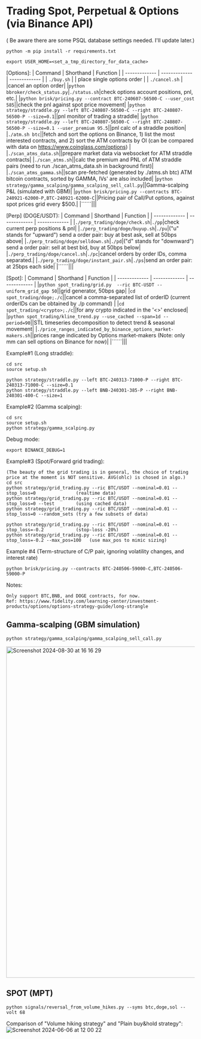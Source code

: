 # Trading Spot, Perpetual & Options (via Binance API)

( Be aware there are some PSQL database settings needed. I'll update later.)
```
python -m pip install -r requirements.txt

export USER_HOME=<set_a_tmp_directory_for_data_cache>
```

[Options]:
| Command  | Shorthand | Function |
| ------------- | ------------- | ------------- |
| ```./buy.sh```  |   | place single options order |
| ```./cancel.sh```  |  |cancel an option order|
|```python bbroker/check_status.py```|```./status.sh```|check options account positions, pnl, etc.|
|```python brisk/pricing.py --contract BTC-240607-56500-C --user_cost 585```||check the pnl against spot price movement|
|```python strategy/straddle.py --left BTC-240807-56500-C --right BTC-240807-56500-P --size=0.1```||pnl monitor of trading a straddle|
|```python strategy/straddle.py --left BTC-240807-56500-C --right BTC-240807-56500-P --size=0.1 --user_premium 95.5```||pnl calc of a straddle position|
|```./atm.sh btc```||fetch and sort the options on Binance, 1) list the most interested contracts, and 2) sort the ATM contracts by OI (can be compared with data on https://www.coinglass.com/options) |
|```./scan_atms_data.sh```||prepare market data via websocket for ATM straddle contracts|
|```./scan_atms.sh```||calc the premium and PNL of ATM straddle pairs (need to run ./scan_atms_data.sh in background first)|
|```./scan_atms_gamma.sh```||scan pre-fetched (generated by ./atms.sh btc) ATM bitcoin contracts, sorted by GAMMA, IVs' are also included|
|```python strategy/gamma_scalping/gamma_scalping_sell_call.py```||Gamma-scalping P&L (simulated with GBM)|
|```python brisk/pricing.py --contracts BTC-240921-62000-P,BTC-240921-62000-C```||Pricing pair of Call/Put options, against spot prices grid every $500.|
|``````|||

[Perp]  (DOGE/USDT):
| Command  | Shorthand | Function |
| ------------- | ------------- | ------------- |
|```./perp_trading/doge/check.sh```|```./pp```|check current perp positions & pnl|
|```./perp_trading/doge/buyup.sh```|```./pu```|("u" stands for "upward") send a order pair: buy at best ask, sell at 50bps above|
|```./perp_trading/doge/selldown.sh```|```./pd```|("d" stands for "downward") send a order pair: sell at best bid, buy at 50bps below|
|```./perp_trading/doge/cancel.sh```|```./pc```|cancel orders by order IDs, comma separated.|
|```./perp_trading/doge/instant_pair.sh```|```./ps```|send an order pair: at 25bps each side|
|``````|||

[Spot]:
| Command  | Shorthand | Function |
| ------------- | ------------- | ------------- |
|```python spot_trading/grid.py  --ric BTC-USDT --uniform_grid_gap 50```||grid generator, 50bps gap|
|```cd spot_trading/doge;./c```||cancel a comma-separated list of orderID (current orderIDs can be obtained by ./p command) |
|```cd spot_trading/<crypto>;./c```||for any crypto indicated in the '<>' enclosed|
|```python spot_trading/kline_trend.py --use_cached --span=1d --period=90```||STL timeseries decomposition to detect trend & seasonal movement|
|```./price_ranges_indicated_by_binance_options_market-makers.sh```||prices range indicated by Options market-makers (Note: only mm can sell options on Binance for now)|
|``````|||

Example#1 (Long straddle):

```
cd src
source setup.sh

python strategy/straddle.py --left BTC-240313-71000-P --right BTC-240313-71000-C --size=0.1
python strategy/straddle.py --left BNB-240301-385-P --right BNB-240301-400-C --size=1
```

Example#2 (Gamma scalping):
```
cd src
source setup.sh
python strategy/gamma_scalping.py 
```

Debug mode:
```
export BINANCE_DEBUG=1
```

Example#3 (Spot/Forward grid trading):
```
(The beauty of the grid trading is in general, the choice of trading price at the moment is NOT sensitive. AVG(ohlc) is chosed in algo.)
cd src
python strategy/grid_trading.py --ric BTC/USDT --nominal=0.01 --stop_loss=0               (realtime data)
python strategy/grid_trading.py --ric BTC/USDT --nominal=0.01 --stop_loss=0 --test        (using cached data)
python strategy/grid_trading.py --ric BTC/USDT --nominal=0.01 --stop_loss=0 --random_sets (try a few subsets of data)

python strategy/grid_trading.py --ric BTC/USDT --nominal=0.01 --stop_loss=-0.2            (stop-loss -20%)
python strategy/grid_trading.py --ric BTC/USDT --nominal=0.01 --stop_loss=-0.2 --max_pos=100   (use max_pos to mimic sizing)
```

Example #4 (Term-structure of C/P pair, ignoring volatility changes, and interest rate)
```
python brisk/pricing.py --contracts BTC-240506-59000-C,BTC-240506-59000-P
```

Notes:
```
Only support BTC,BNB, and DOGE contracts, for now.
Ref: https://www.fidelity.com/learning-center/investment-products/options/options-strategy-guide/long-strangle
```

## Gamma-scalping (GBM simulation)
```
python strategy/gamma_scalping/gamma_scalping_sell_call.py
```
<img width="886" alt="Screenshot 2024-08-30 at 16 16 29" src="https://github.com/user-attachments/assets/b3261eec-cdca-4814-9108-7389e8370f47">


## SPOT (MPT)
```
python signals/reversal_from_volume_hikes.py --syms btc,doge,sol --volt 68
```
Comparison of "Volume hiking strategy" and "Plain buy&hold strategy":
![Screenshot 2024-06-06 at 12 00 22](https://github.com/aviatorBeijing/binance_options/assets/5878463/09cf9a0f-d916-448f-9c76-1a60296fdbcb)
